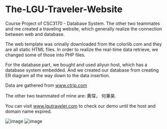 # The-LGU-Traveler-Website
Course Project of CSC3170 - Database System. The other two teammates and me created a traveling website, which generally realize the connection between web and database.

The web template was orinally downloaded from the colorlib.com and they are all static HTML files. In order to realize the real-time data retrieve, we changed some of those into PHP files. 

For the database part, we bought and used aliyun host, which has a database system embedded. And we created our database from creating ER diagram all the way down to the data insertion.

Data are gathered from www.ctrip.com

The other two teammated of mine are: 黄琛， 何秉昊.

You can visit www.lgutraveler.com to check our demo until the host and domain name expired.

![image](https://github.com/SixTRaps/images/1.png)
![image](https://github.com/SixTRaps/images/2.png)
